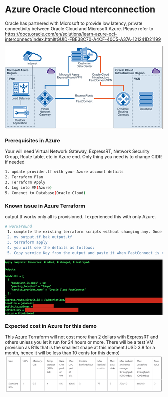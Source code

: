 # Azure Oracle Cloud nterconnection

Oracle has partnered with Microsoft to provide low latency, private connectivity between Oracle Cloud and Microsoft Azure. 
Please refer to https://docs.oracle.com/en/solutions/learn-azure-oci-interconnect/index.html#GUID-FBE38C70-A4CF-40C5-A37A-121241D21199

![](images/overview.png)

### Prerequisites in Azure

Your will need Virtual Network Gateway, ExpressRT, Network Security Group, Route table, etc in Azure end. 
Only thing you need is to change CIDR if needed

```sh
1. update provider.tf with your Azure account details
2. Terraform Plan
3. Terraform Apply
4. Log into VM(Azure)
5. Conenct to Database(Oracle Cloud)
```

### Known issue in Azure Terraform
output.tf works only all is provisioned. I experienecd this with only Azure. 

```sh
# workaround
 1. complete the existing terraform scripts without changing any. Once it's done, please go to step #2.
 2. mv output.tf.bak output.tf
 3. terraform apply
 4. you will see the details as follows:
 5. Copy service Key from the output and paste it when FastConnect is created in Oracle Cloud to complete interconnection between FastConnect and ExpressRT

```
 ![](images/output.png)


### Expected cost in Azure for this demo
This Azure Terraform will not cost more than 2 dollars with ExpressRT and others unless you let it run for 24 hours or more.
There will be a test VM provision as B1ls that is the smallest shape at this moment.(USD 3.8 for a month, hence it will be less than 10 cents for this demo)
![](images/B1ls.png)
